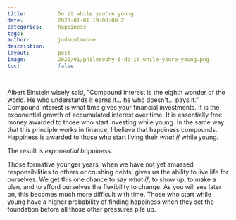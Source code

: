```yaml
---
title:			Do it while you're young
date:			2020-01-01 19:00:00 Z
categories:		happiness
tags:			
author:			judsonlmoore
description:	
layout:			post
image:			2020/01/philosophy-6-do-it-while-youre-young.png
toc:			false

---
```


Albert Einstein wisely said, "Compound interest is the eighth wonder of the world. He who understands it earns it... he who doesn't... pays it." Compound interest is what time gives your financial investments. It is the exponential growth of accumulated interest over time. It is essentially free money awarded to those who start investing while young. In the same way that this principle works in finance, I believe that happiness compounds. Happiness is awarded to those who start living their *what if* while young.

The result is *exponential happiness*.

Those formative younger years, when we have not yet amassed responsibilities to others or crushing debts, gives us the ability to live life for ourselves. We get this one chance to say *what if*, to show up, to make a plan, and to afford ourselves the flexibility to change. As you will see later on, this becomes much more difficult with time. Those who start while young have a higher probability of finding happiness when they set the foundation before all those other pressures pile up.  